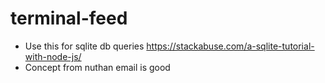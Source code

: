 # terminal-feed

* Use this for sqlite db queries https://stackabuse.com/a-sqlite-tutorial-with-node-js/
* Concept from nuthan email is good


